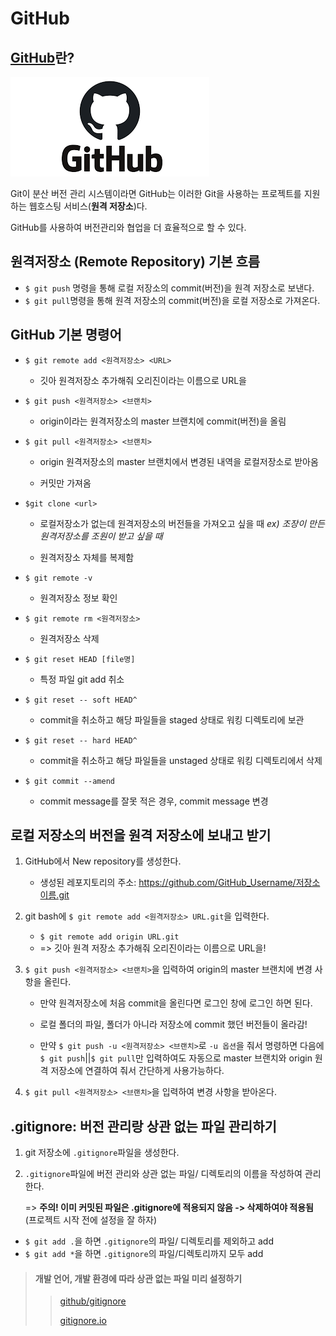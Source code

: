 # GitHub

## [GitHub](https://github.com/)란?

![github](GitHub.assets/github.png)

Git이 분산 버전 관리 시스템이라면 GitHub는 이러한 Git을 사용하는 프로젝트를 지원하는 웹호스팅 서비스(**원격 저장소**)다.

GitHub를 사용하여 버전관리와 협업을 더 효율적으로 할 수 있다.



## 원격저장소 (Remote Repository) 기본 흐름

- `$ git push` 명령을 통해 로컬 저장소의 commit(버전)을 원격 저장소로 보낸다.
- `$ git pull`명령을 통해 원격 저장소의 commit(버전)을 로컬 저장소로 가져온다.



## GitHub 기본 명령어

- `$ git remote add <원격저장소> <URL>`

  - 깃아 원격저장소 추가해줘 오리진이라는 이름으로 URL을

- `$ git push <원격저장소> <브랜치>`

  - origin이라는 원격저장소의 master 브랜치에 commit(버전)을 올림

- `$ git pull <원격저장소> <브랜치>`

  - origin 원격저장소의 master 브랜치에서 변경된 내역을 로컬저장소로 받아옴

  - 커밋만 가져옴

- `$git clone <url>`

  - 로컬저장소가 없는데 원격저장소의 버전들을 가져오고 싶을 때  *ex) 조장이 만든 원격저장소를 조원이 받고 싶을 때*

  - 원격저장소 자체를 복제함

- `$ git remote -v`

  - 원격저장소 정보 확인

- `$ git remote rm <원격저장소>`

  - 원격저장소 삭제

- `$ git reset HEAD [file명]`

  - 특정 파일 git add 취소

- `$ git reset -- soft HEAD^`

  - commit을 취소하고 해당 파일들을 staged 상태로 워킹 디렉토리에 보관

- `$ git reset -- hard HEAD^`

  - commit을 취소하고 해당 파일들을 unstaged 상태로 워킹 디렉토리에서 삭제

- `$ git commit --amend`

  - commit message를 잘못 적은 경우, commit message 변경

  

## 로컬 저장소의 버전을 원격 저장소에 보내고 받기

1. GitHub에서 New repository를 생성한다.

   - 생성된 레포지토리의 주소: https://github.com/GitHub_Username/저장소이름.git

   

2. git bash에 `$ git remote add <원격저장소> URL.git`을 입력한다.

   - `$ git remote add origin URL.git`
   - => 깃아 원격 저장소 추가해줘 오리진이라는 이름으로 URL을!

   

3. `$ git push <원격저장소> <브랜치>`을 입력하여 origin의 master 브랜치에 변경 사항을 올린다.

   - 만약 원격저장소에 처음 commit을 올린다면 로그인 창에 로그인 하면 된다.

   - 로컬 폴더의 파일, 폴더가 아니라 저장소에 commit 했던 버전들이 올라감!

   - 만약 `$ git push -u <원격저장소> <브랜치>`로 `-u 옵션`을 줘서 명령하면 다음에 `$ git push`||`$ git pull`만 입력하여도 자동으로 master 브랜치와 origin 원격 저장소에 연결하여 줘서 간단하게 사용가능하다.

     

4. `$ git pull <원격저장소> <브랜치>`을 입력하여 변경 사항을 받아온다.



## .gitignore: 버전 관리랑 상관 없는 파일 관리하기

1. git 저장소에 `.gitignore`파일을 생성한다.

2. `.gitignore`파일에 버전 관리와 상관 없는 파일/ 디렉토리의 이름을 작성하여 관리한다.

   => **주의! 이미 커밋된 파일은 .gitignore에 적용되지 않음 -> 삭제하여야 적용됨** (프로젝트 시작 전에 설정을 잘 하자)

- `$ git add .`을 하면 `.gitignore`의 파일/ 디렉토리를 제외하고 add
- `$ git add *`을 하면 `.gitignore`의 파일/디렉토리까지 모두 add



> #### 	개발 언어, 개발 환경에 따라 상관 없는 파일 미리 설정하기
>
> >[github/gitignore](https://github.com/github/gitignore)
> >
> >[gitignore.io](https://gitignore.io)

